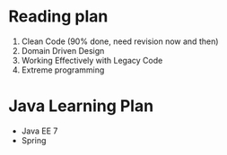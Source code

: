 # Reading plan

1. Clean Code (90% done, need revision now and then)
2. Domain Driven Design
3. Working Effectively with Legacy Code
4. Extreme programming

# Java Learning Plan
* Java EE 7
* Spring

 
